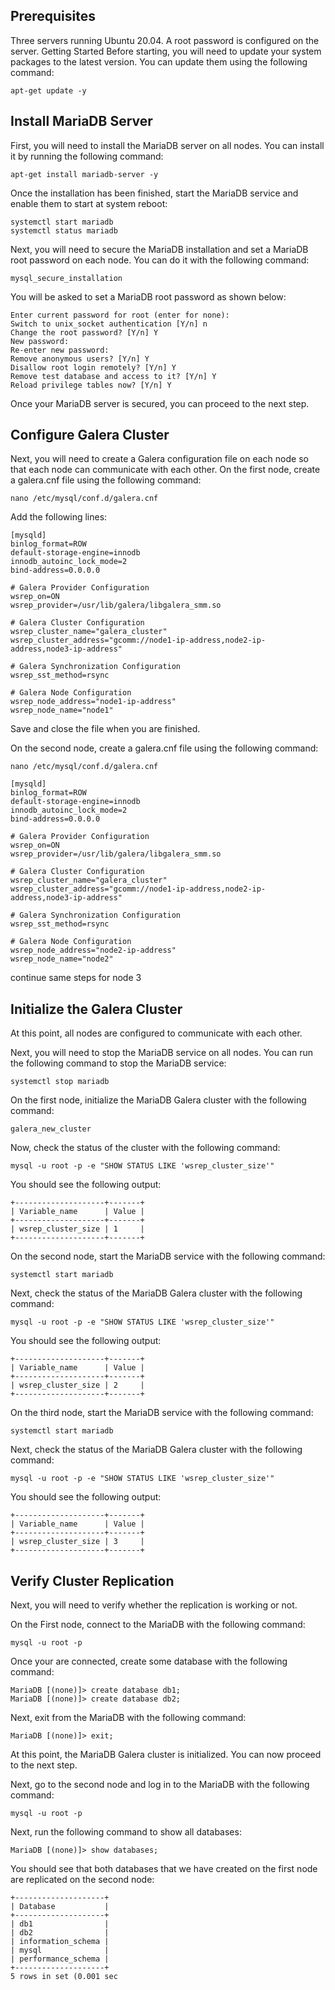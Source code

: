 ## Prerequisites

Three servers running Ubuntu 20.04.
A root password is configured on the server.
Getting Started
Before starting, you will need to update your system packages to the latest version. You can update them using the following command:
```
apt-get update -y
```

## Install MariaDB Server
First, you will need to install the MariaDB server on all nodes. You can install it by running the following command:

```
apt-get install mariadb-server -y
```
Once the installation has been finished, start the MariaDB service and enable them to start at system reboot:

```
systemctl start mariadb
systemctl status mariadb
```
Next, you will need to secure the MariaDB installation and set a MariaDB root password on each node. You can do it with the following command:

```
mysql_secure_installation
```

You will be asked to set a MariaDB root password as shown below:
```
Enter current password for root (enter for none): 
Switch to unix_socket authentication [Y/n] n
Change the root password? [Y/n] Y
New password:
Re-enter new password:
Remove anonymous users? [Y/n] Y
Disallow root login remotely? [Y/n] Y
Remove test database and access to it? [Y/n] Y
Reload privilege tables now? [Y/n] Y
```
Once your MariaDB server is secured, you can proceed to the next step.

## Configure Galera Cluster

Next, you will need to create a Galera configuration file on each node so that each node can communicate with each other.
On the first node, create a galera.cnf file using the following command:

```
nano /etc/mysql/conf.d/galera.cnf
```
Add the following lines:
```
[mysqld]
binlog_format=ROW
default-storage-engine=innodb
innodb_autoinc_lock_mode=2
bind-address=0.0.0.0

# Galera Provider Configuration
wsrep_on=ON
wsrep_provider=/usr/lib/galera/libgalera_smm.so

# Galera Cluster Configuration
wsrep_cluster_name="galera_cluster"
wsrep_cluster_address="gcomm://node1-ip-address,node2-ip-address,node3-ip-address"

# Galera Synchronization Configuration
wsrep_sst_method=rsync

# Galera Node Configuration
wsrep_node_address="node1-ip-address"
wsrep_node_name="node1"
```
Save and close the file when you are finished.

On the second node, create a galera.cnf file using the following command:

```
nano /etc/mysql/conf.d/galera.cnf
```

```
[mysqld]
binlog_format=ROW
default-storage-engine=innodb
innodb_autoinc_lock_mode=2
bind-address=0.0.0.0

# Galera Provider Configuration
wsrep_on=ON
wsrep_provider=/usr/lib/galera/libgalera_smm.so

# Galera Cluster Configuration
wsrep_cluster_name="galera_cluster"
wsrep_cluster_address="gcomm://node1-ip-address,node2-ip-address,node3-ip-address"

# Galera Synchronization Configuration
wsrep_sst_method=rsync

# Galera Node Configuration
wsrep_node_address="node2-ip-address"
wsrep_node_name="node2"
```

continue same steps for node 3

## Initialize the Galera Cluster

At this point, all nodes are configured to communicate with each other.

Next, you will need to stop the MariaDB service on all nodes. You can run the following command to stop the MariaDB service:
```
systemctl stop mariadb
```
On the first node, initialize the MariaDB Galera cluster with the following command:
```
galera_new_cluster
```

Now, check the status of the cluster with the following command:
```
mysql -u root -p -e "SHOW STATUS LIKE 'wsrep_cluster_size'"
```
You should see the following output:
```
+--------------------+-------+
| Variable_name      | Value |
+--------------------+-------+
| wsrep_cluster_size | 1     |
+--------------------+-------+
```

On the second node, start the MariaDB service with the following command:

```
systemctl start mariadb
```
Next, check the status of the MariaDB Galera cluster with the following command:
```
mysql -u root -p -e "SHOW STATUS LIKE 'wsrep_cluster_size'"
```
You should see the following output:

```
+--------------------+-------+
| Variable_name      | Value |
+--------------------+-------+
| wsrep_cluster_size | 2     |
+--------------------+-------+
```

On the third node, start the MariaDB service with the following command:
```
systemctl start mariadb
```
Next, check the status of the MariaDB Galera cluster with the following command:

```
mysql -u root -p -e "SHOW STATUS LIKE 'wsrep_cluster_size'"
```
You should see the following output:
```
+--------------------+-------+
| Variable_name      | Value |
+--------------------+-------+
| wsrep_cluster_size | 3     |
+--------------------+-------+
```

## Verify Cluster Replication

Next, you will need to verify whether the replication is working or not.

On the First node, connect to the MariaDB with the following command:

```
mysql -u root -p
```
Once your are connected, create some database with the following command:

```
MariaDB [(none)]> create database db1;
MariaDB [(none)]> create database db2;
```
Next, exit from the MariaDB with the following command:
```
MariaDB [(none)]> exit;
```
At this point, the MariaDB Galera cluster is initialized. You can now proceed to the next step.


Next, go to the second node and log in to the MariaDB with the following command:

```
mysql -u root -p
```
Next, run the following command to show all databases:
```
MariaDB [(none)]> show databases;
```
You should see that both databases that we have created on the first node are replicated on the second node:

```
+--------------------+
| Database           |
+--------------------+
| db1                |
| db2                |
| information_schema |
| mysql              |
| performance_schema |
+--------------------+
5 rows in set (0.001 sec
```
